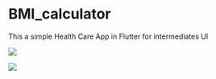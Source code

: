 # BMI_calculator
This a simple Health Care App in Flutter for intermediates UI





![](1.png=250x250)







![](2.png=250x250)
